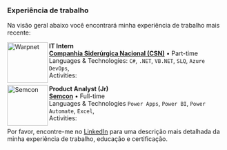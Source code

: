 
### Experiência de trabalho

Na visão geral abaixo você encontrará minha experiência de trabalho mais recente:

[<img align="left" height="94px" width="94px" alt="Warpnet" src="https://play-lh.googleusercontent.com/ffyeVPiTw2I3tXziE_-JqIMlJrE9tY5lIE4U56X8h0qQynAJuTOxnyZFTW6difgS9vJZ"/>](https://www.csn.com.br/)

**IT Intern** \
[**Companhia Siderúrgica Nacional (CSN)**](https://www.csn.com.br/) • Part-time \
Languages & Technologies: `C#`, `.NET`, `VB.NET`, `SLQ`, `Azure DevOps`,\
Activities: 
<br/>

[<img align="left" height="94px" width="94px" alt="Semcon" src="https://th.bing.com/th/id/OIP.YPzlr3PKq1HMELAL7qim4QHaHa?w=800&h=800&rs=1&pid=ImgDetMain"/>](https://www.semcon.com/pt)

**Product Analyst (Jr)** \
[**Semcon**](https://www.semcon.com/pt) • Full-time \
Languages & Technologies `Power Apps`, `Power BI`, `Power Automate`, `Excel`,\
Activities: 
<br/>

Por favor, encontre-me no [LinkedIn](https://www.linkedin.com/in/daniel-peralba/) para uma descrição mais detalhada da minha experiência de trabalho, educação e certificação.

